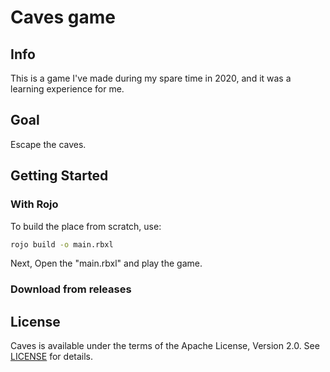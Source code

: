 # Caves game
## Info

This is a game I've made during my spare time in 2020, and it was a learning experience for me.

## Goal

Escape the caves.

## Getting Started

### With Rojo
To build the place from scratch, use:

```bash
rojo build -o main.rbxl
```

Next, Open the "main.rbxl" and play the game.

### Download from releases

## License

Caves is available under the terms of the Apache License, Version 2.0. See [LICENSE](LICENSE.MD) for details.
